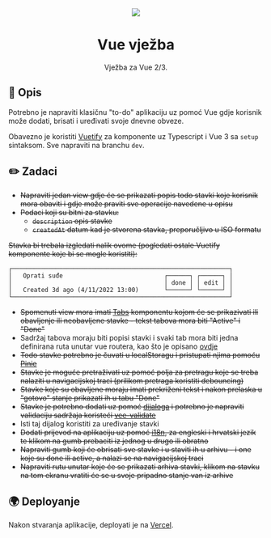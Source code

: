 <div align="center">
  <img src="https://user-images.githubusercontent.com/36193643/205978239-f29e0f55-a561-4b90-931c-066045662f9b.png" />
</div>

<h1 align=center>Vue vježba</h1>
<p align=center>Vježba za Vue 2/3.</p>

## 📑 Opis

Potrebno je napraviti klasičnu "to-do" aplikaciju uz pomoć Vue gdje korisnik može dodati, brisati i uređivati svoje dnevne obveze.

Obavezno je koristiti [Vuetify](https://vuetifyjs.com/en/) za komponente uz Typescript i Vue 3 sa `setup` sintaksom. Sve napraviti na branchu `dev`.

## ✏️ Zadaci

- ~~Napraviti jedan view gdje će se prikazati popis todo stavki koje korisnik mora obaviti i gdje može praviti sve operacije navedene u opisu~~
- ~~Podaci koji su bitni za stavku:~~
  - ~~`description` opis stavke~~
  - ~~`createdAt` datum kad je stvorena stavka, preporučljivo u ISO formatu~~

~~Stavka bi trebala izgledati nalik ovome (pogledati ostale Vuetify komponente koje bi se mogle koristiti):~~

```
┌────────────────────────────────────────────────────────────┐
│   Oprati suđe                            ┌──────┐ ┌──────┐ │
│                                          │ done │ │ edit │ │
│   Created 3d ago (4/11/2022 13:00)       └──────┘ └──────┘ │
└────────────────────────────────────────────────────────────┘
```

- ~~Spomenuti view mora imati [Tabs](https://vuetifyjs.com/en/components/tabs/) komponentu kojom će se prikazivati ili obavljenje ili neobavljene stavke - tekst tabova mora biti "Active" i "Done"~~
- Sadržaj tabova moraju biti popisi stavki i svaki tab mora biti jedna definirana ruta unutar vue routera, kao što je opisano [ovdje](https://vuetifyjs.com/en/api/v-tab/#props)
- ~~Todo stavke potrebno je čuvati u localStoragu i pristupati njima pomoću [Pinie](https://pinia.vuejs.org/)~~
- ~~Stavke je moguće pretraživati uz pomoć polja za pretragu koje se treba nalaziti u navigacijskoj traci (prilikom pretraga koristiti debouncing)~~
- ~~Stavke koje su obavljene moraju imati prekriženi tekst i nakon prelaska u "gotovo" stanje prikazati ih u tabu "Done"~~
- ~~Stavke je potrebno dodati uz pomoć [dijaloga](https://vuetifyjs.com/en/components/dialogs/) i potrebno je napraviti validaciju sadržaja koristeći [vee-validate](https://vee-validate.logaretm.com/v3/)~~
- Isti taj dijalog koristiti za uređivanje stavki
- ~~Dodati prijevod na aplikaciju uz pomoć [i18n](https://kazupon.github.io/vue-i18n/), za engleski i hrvatski jezik te klikom na gumb prebaciti iz jednog u drugo ili obratno~~
- ~~Napraviti gumb koji će obrisati sve stavke i u staviti ih u arhivu - i one koje su done ili active, a nalazi se na navigacijskoj traci~~
- ~~Napraviti rutu unutar koje će se prikazati arhiva stavki, klikom na stavku na tom ekranu vratiti će se u svoje pripadno stanje van iz arhive~~

## 🌍 Deployanje

Nakon stvaranja aplikacije, deployati je na [Vercel](https://vercel.com/).
